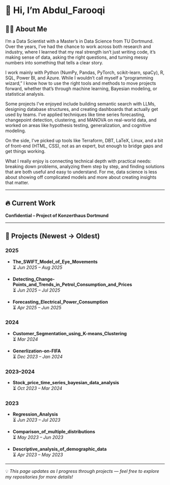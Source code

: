 # 👋 Hi, I’m Abdul_Farooqi  

## 👨‍💻 About Me  
I’m a Data Scientist with a Master’s in Data Science from TU Dortmund. Over the years, I’ve had the chance to work across both research and industry, where I learned that my real strength isn’t just writing code, it’s making sense of data, asking the right questions, and turning messy numbers into something that tells a clear story.

I work mainly with Python (NumPy, Pandas, PyTorch, scikit-learn, spaCy), R, SQL, Power BI, and Azure. While I wouldn’t call myself a “programming wizard,” I know how to use the right tools and methods to move projects forward, whether that’s through machine learning, Bayesian modeling, or statistical analysis.

Some projects I’ve enjoyed include building semantic search with LLMs, designing database structures, and creating dashboards that actually get used by teams. I’ve applied techniques like time series forecasting, changepoint detection, clustering, and MANOVA on real-world data, and worked on areas like hypothesis testing, generalization, and cognitive modeling.

On the side, I’ve picked up tools like Terraform, DBT, LaTeX, Linux, and a bit of front-end (HTML, CSS), not as an expert, but enough to bridge gaps and get things working.

What I really enjoy is connecting technical depth with practical needs: breaking down problems, analyzing them step by step, and finding solutions that are both useful and easy to understand. For me, data science is less about showing off complicated models and more about creating insights that matter.

---

## 🔥 Current Work  
**Confidential – Project of Konzerthaus Dortmund**  

---

## 📂 Projects (Newest → Oldest)

### 2025  
- **The_SWIFT_Model_of_Eye_Movements**  
  ⏳ *Jun 2025 – Aug 2025*  

- **Detecting_Change-Points_and_Trends_in_Petrol_Consumption_and_Prices**  
  ⏳ *Jun 2025 – Jul 2025*  

- **Forecasting_Electrical_Power_Consumption**  
  ⏳ *Apr 2025 – Jun 2025*  

### 2024  
- **Customer_Segmentation_using_K-means_Clustering**  
  ⏳ *Mar 2024*  

- **Generlization-on-FIFA**  
  ⏳ *Dec 2023 – Jan 2024*  

### 2023–2024  
- **Stock_price_time_series_bayesian_data_analysis**  
  ⏳ *Oct 2023 – Mar 2024*  

### 2023  
- **Regression_Analysis**  
  ⏳ *Jun 2023 – Jul 2023*  

- **Comparison_of_multiple_distributions**  
  ⏳ *May 2023 – Jun 2023*  

- **Descriptive_analysis_of_demographic_data**  
  ⏳ *Apr 2023 – May 2023*  

---

💡 *This page updates as I progress through projects — feel free to explore my repositories for more details!*  
